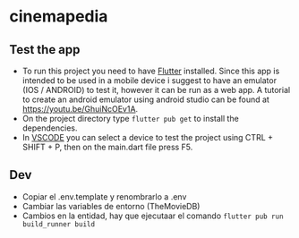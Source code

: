 # cinemapedia

## Test the app

- To run this project you need to have [Flutter](https://docs.flutter.dev/get-started/install) installed. Since this app is intended to be used in a mobile device i suggest to have an emulator (IOS / ANDROID) to test it, however it can be run as a web app. A tutorial to create an android emulator using android studio can be found at https://youtu.be/GhuiNcOEv1A.
- On the project directory type ```flutter pub get``` to install the dependencies. 
- In [VSCODE](https://code.visualstudio.com) you can select a device to test the project using CTRL + SHIFT + P, then on the main.dart file press F5.


## Dev

- Copiar el .env.template y renombrarlo a .env
-  Cambiar las variables de entorno (TheMovieDB)
- Cambios en la entidad, hay que ejecutaar el comando
```flutter pub run build_runner build```
